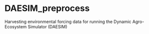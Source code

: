 # DAESIM_preprocess
Harvesting environmental forcing data for running the Dynamic Agro-Ecosystem Simulator (DAESIM)
